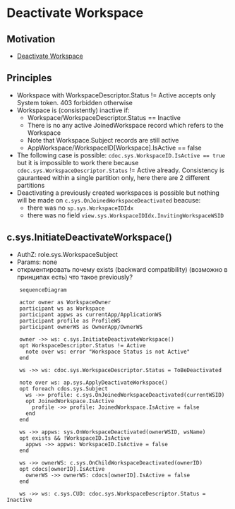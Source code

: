 # Deactivate Workspace

## Motivation

- [Deactivate Workspace](https://github.com/voedger/voedger/issues/53)


## Principles

- Workspace with WorkspaceDescriptor.Status != Active accepts only System token. 403 forbidden otherwise
- Workspace is (consistently) inactive if:
  - Workspace/WorkspaceDescriptor.Status == Inactive
  - There is no any active JoinedWorkspace record which refers to the Workspace
  - Note that Workspace.Subject records are still active
  - AppWorkspace/WorkspaceID[Workspace].IsActive == false
- The following case is possible: `cdoc.sys.WorkspaceID.IsActive == true` but it is impossible to work there because `cdoc.sys.WorkspaceDescriptor.Status` != Active already. Consistency is gauranteed within a single partition only, here there are 2 different partitions
- Deactivating a previously created workspaces is possible but nothing will be made on `c.sys.OnJoinedWorkspaceDeactivated` beacuse:
  - there was no `sp.sys.WorkspaceIDIdx`
  - there was no field `view.sys.WorkspaceIDIdx.InvitingWorkspaceWSID`

## c.sys.InitiateDeactivateWorkspace()

- AuthZ: role.sys.WorkspaceSubject
- Params: none
- открментировать почему exists (backward compatibility) (возможно в принципах есть) что такое previously?

```mermaid
    sequenceDiagram

    actor owner as WorkspaceOwner
    participant ws as Workspace
    participant appws as currentApp/ApplicationWS
    participant profile as ProfileWS
    participant ownerWS as OwnerApp/OwnerWS

    owner ->> ws: c.sys.InitiateDeactivateWorkspace()
    opt WorkspaceDescriptor.Status != Active
      note over ws: error "Workspace Status is not Active"
    end

    ws ->> ws: cdoc.sys.WorkspaceDescriptor.Status = ToBeDeactivated

    note over ws: ap.sys.ApplyDeactivateWorkspace()
    opt foreach cdos.sys.Subject
      ws ->> profile: c.sys.OnJoinedWorkspaceDeactivated(currentWSID)
      opt JoinedWorkspace.IsActive
        profile ->> profile: JoinedWorkspace.IsActive = false
      end
    end

    ws ->> appws: sys.OnWorkspaceDeactivated(ownerWSID, wsName)
    opt exists && !WorkspaceID.IsActive
      appws ->> appws: WorkspaceID.IsActive = false
    end

    ws ->> ownerWS: c.sys.OnChildWorkspaceDeactivated(ownerID)
    opt cdocs[ownerID].IsActive
      ownerWS ->> ownerWS: cdocs[ownerID].IsActive = false
    end

    ws ->> ws: c.sys.CUD: cdoc.sys.WorkspaceDescriptor.Status = Inactive
```
